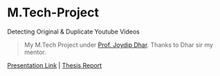 # M.Tech-Project
Detecting Original & Duplicate Youtube Videos
> My M.Tech Project under [Prof. Joydip Dhar](https://sites.google.com/site/joydipdhariiitmg/). Thanks to Dhar sir my mentor.

[Presentation Link](https://github.com/x0v/M.Tech-Project/blob/master/presentation.pdf) | [Thesis Report ](https://github.com/x0v/M.Tech-Project/blob/master/report.pdf)
